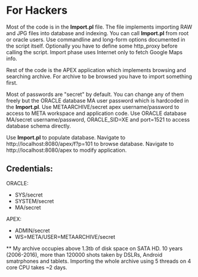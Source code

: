 # For Hackers

Most of the code is in the **Import.pl** file. The file implements importing RAW and JPG files into database and indexing. 
You can call **Import.pl** from root or oracle users. Use commandline and long-form options documented in the script itself.
Optionally you have to define some http_proxy before calling the script. Import phase uses Internet only to fetch Google Maps info.

Rest of the code is the APEX application which implements browsing and searching archive. For archive to be browsed you have to
import something first.

Most of passwords are "secret" by default. You can change any of them freely but the ORACLE database MA user password which 
is hardcoded in the **Import.pl**. Use METAARCHIVE/secret apex
username/password to access to META workspace and application code. Use ORACLE database
MA/secret username/password, ORACLE_SID=XE and port=1521 to access database schema directly.

Use **Import.pl** to populate database. Navigate to http://localhost:8080/apex/f?p=101 to browse database.
Navigate to http://localhost:8080/apex to modify application.

## Credentials:

ORACLE:
* SYS/secret
* SYSTEM/secret
* MA/secret

APEX:
* ADMIN/secret
* WS=META/USER=METAARCHIVE/secret

** My archive occupies above 1.3tb of disk space on SATA HD. 10 years (2006-2016), more than 120000 shots taken by DSLRs, Android smatrphones and tablets. Importing the whole archive using 5 threads on 4 core CPU takes ~2 days.


